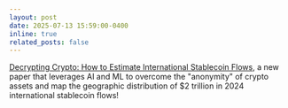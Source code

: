 ```yaml
---
layout: post
date: 2025-07-13 15:59:00-0400
inline: true
related_posts: false
---
```


[Decrypting Crypto: How to Estimate International Stablecoin Flows]([https://www.elibrary.imf.org/view/journals/001/2025/141/001.2025.issue-141-en.xml]), a new paper that leverages AI and ML to overcome the "anonymity" of crypto assets and map the geographic distribution of $2 trillion in 2024 international stablecoin flows!
